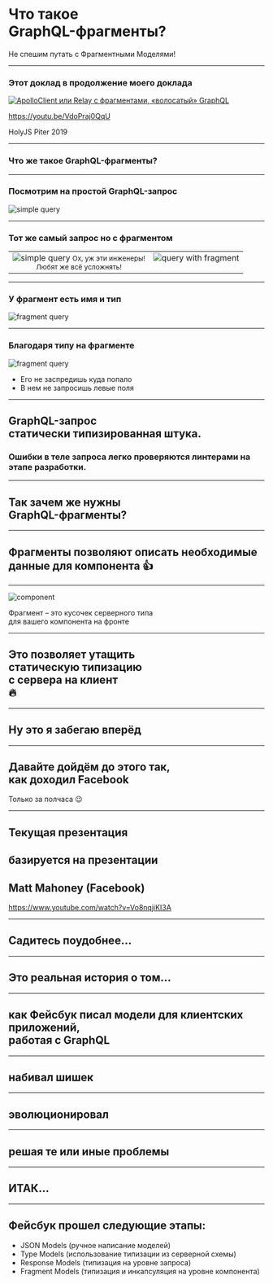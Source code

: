 # Что такое <br/>GraphQL-фрагменты?

Не спешим путать с Фрагментными Моделями! <!-- .element: class="red" -->

-----

### Этот доклад в продолжение моего доклада

<a href="https://youtu.be/VdoPraj0QqU" target="_blank"><img src="https://img.youtube.com/vi/VdoPraj0QqU/0.jpg" alt="ApolloClient или Relay с фрагментами, «волосатый» GraphQL" style="max-width: 580px" class="plain" /></a>

<https://youtu.be/VdoPraj0QqU>

HolyJS Piter 2019

-----

### Что же такое GraphQL-фрагменты?

-----

### Посмотрим на простой GraphQL-запрос

![simple query](./query.png)

-----

### Тот же самый запрос но с фрагментом

<table>
<tr>
<td style="vertical-align: top; text-align: center">
  <img src="slides/01-intro/query.png" alt="simple query">
  <small class="fragment red">Ох, уж эти инженеры!<br/>Любят же всё усложнять!</small>
</td>
<td style="vertical-align: top">
  <img src="slides/01-intro/query-with-fragment.png" alt="query with fragment">
</td>
</tr>
</table>

-----

### У фрагмент есть имя и тип

![fragment query](./query-with-fragment2.png) <!-- .element: style="max-width: 800px" -->

-----

### Благодаря типу на фрагменте <!-- .element: class="green" -->

![fragment query](./query-with-fragment2.png) <!-- .element: style="max-width: 500px" -->

- Его не заспредишь куда попало <!-- .element: class="fragment" -->
- В нем не запросишь левые поля <!-- .element: class="fragment" -->

-----

## GraphQL-запрос <br/>статически типизированная штука.

### Ошибки в теле запроса легко проверяются линтерами на этапе разработки.  <!-- .element: class="fragment green" -->

-----

## Так зачем же нужны <br/>GraphQL-фрагменты? <!-- .element: class="red" -->

-----

## Фрагменты позволяют описать необходимые данные для компонента 👍

-----

![component](./component.png) <!-- .element: style="max-width: 700px" class="plain" -->

Фрагмент – это кусочек серверного типа <br/>для вашего компонента на фронте <!-- .element: class="fragment" -->

-----

## Это позволяет утащить <br/>статическую типизацию <br/>с сервера на клиент <br/>🔥

-----

## Ну это я забегаю вперёд

-----

## Давайте дойдём до этого так, <br/>как доходил Facebook

Только за полчаса 😉 <!-- .element: class="orange fragment" -->

-----

## Текущая презентация

## базируется на презентации

## Matt Mahoney (Facebook) <!-- .element: class="green" -->

<https://www.youtube.com/watch?v=Vo8nqjiKI3A>
<!-- <https://speakerdeck.com/mjmahone/scaling-your-graphql-client> -->

-----

## Садитесь поудобнее... <!-- .element: class="green" -->

-----

## Это реальная история о том... <!-- .element: class="red" -->

-----

## как Фейсбук писал модели для клиентских приложений, <br/>работая с GraphQL <!-- .element: class="orange" -->

-----

## набивал шишек <!-- .element: class="red" -->

-----

## эволюционировал <!-- .element: class="green" -->

-----

## решая те или иные проблемы <!-- .element: class="orange" -->

-----

## ИТАК...

-----

## Фейсбук прошел следующие этапы: <!-- .element: class="green" -->

<ul>
<li class="fragment visible" data-fragment-index="0">JSON Models <span class="gray">(ручное написание моделей)</span></li>
<li class="fragment visible" data-fragment-index="1">Type Models <span class="gray">(использование типизации из серверной схемы)</span></li>
<li class="fragment visible" data-fragment-index="2">Response Models <span class="gray">(типизация на уровне запроса)</span></li>
<li class="fragment visible current-fragment" data-fragment-index="3">Fragment Models <span class="gray">(типизация и инкапсуляция на уровне компонента)</span></li>
</ul>
